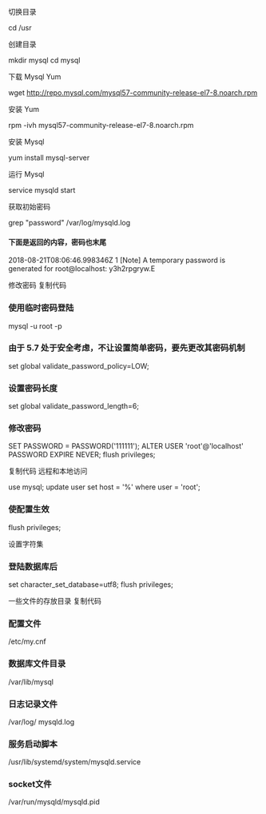 切换目录

cd /usr

创建目录

mkdir mysql
cd mysql

下载 Mysql Yum

wget http://repo.mysql.com/mysql57-community-release-el7-8.noarch.rpm

安装 Yum

rpm -ivh mysql57-community-release-el7-8.noarch.rpm

安装 Mysql

yum install mysql-server

运行 Mysql

service mysqld start

获取初始密码

grep "password" /var/log/mysqld.log
#### 下面是返回的内容，密码也末尾
2018-08-21T08:06:46.998346Z 1 [Note] A temporary password is generated for root@localhost: y3h2rpgryw.E

修改密码
复制代码

### 使用临时密码登陆
mysql -u root -p

### 由于 5.7 处于安全考虑，不让设置简单密码，要先更改其密码机制
set global validate_password_policy=LOW;
### 设置密码长度
set global validate_password_length=6;
### 修改密码
SET PASSWORD = PASSWORD('111111');
ALTER USER 'root'@'localhost' PASSWORD EXPIRE NEVER;
flush privileges;

复制代码
远程和本地访问

use mysql;
update user set host = '%' where user = 'root';
### 使配置生效
flush privileges;

设置字符集

### 登陆数据库后
set character_set_database=utf8;
flush privileges;

一些文件的存放目录
复制代码

### 配置文件
/etc/my.cnf
### 数据库文件目录
/var/lib/mysql
### 日志记录文件
/var/log/ mysqld.log
### 服务启动脚本
/usr/lib/systemd/system/mysqld.service
### socket文件
/var/run/mysqld/mysqld.pid